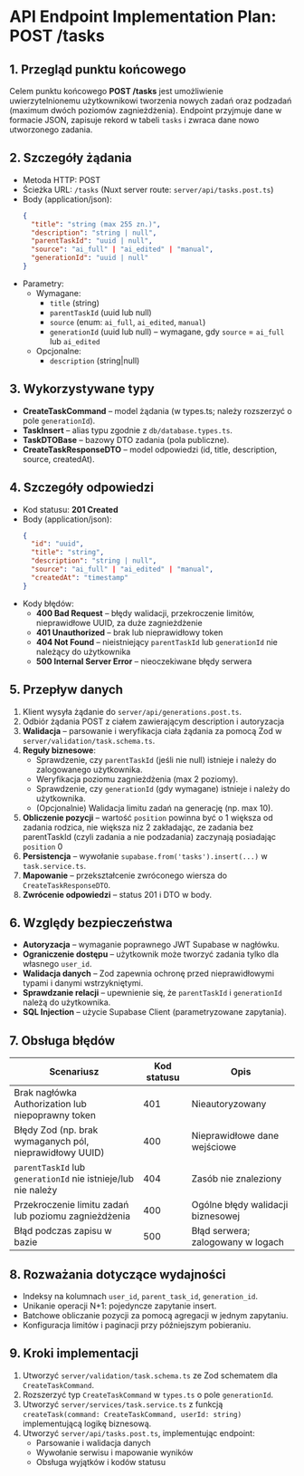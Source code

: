 # API Endpoint Implementation Plan: POST /tasks

## 1. Przegląd punktu końcowego
Celem punktu końcowego **POST /tasks** jest umożliwienie uwierzytelnionemu użytkownikowi tworzenia nowych zadań oraz podzadań (maximum dwóch poziomów zagnieżdżenia). Endpoint przyjmuje dane w formacie JSON, zapisuje rekord w tabeli `tasks` i zwraca dane nowo utworzonego zadania.

## 2. Szczegóły żądania
- Metoda HTTP: POST
- Ścieżka URL: `/tasks` (Nuxt server route: `server/api/tasks.post.ts`)
- Body (application/json):
  ```json
  {
    "title": "string (max 255 zn.)",
    "description": "string | null",
    "parentTaskId": "uuid | null",
    "source": "ai_full" | "ai_edited" | "manual",
    "generationId": "uuid | null"
  }
  ```
- Parametry:
  - Wymagane:
    - `title` (string)
    - `parentTaskId` (uuid lub null)
    - `source` (enum: `ai_full`, `ai_edited`, `manual`)
    - `generationId` (uuid lub null) – wymagane, gdy `source` = `ai_full` lub `ai_edited`
  - Opcjonalne:
    - `description` (string|null)

## 3. Wykorzystywane typy
- **CreateTaskCommand** – model żądania (w types.ts; należy rozszerzyć o pole `generationId`).
- **TaskInsert** – alias typu zgodnie z `db/database.types.ts`.
- **TaskDTOBase** – bazowy DTO zadania (pola publiczne).
- **CreateTaskResponseDTO** – model odpowiedzi (id, title, description, source, createdAt).

## 4. Szczegóły odpowiedzi
- Kod statusu: **201 Created**
- Body (application/json):
  ```json
  {
    "id": "uuid",
    "title": "string",
    "description": "string | null",
    "source": "ai_full" | "ai_edited" | "manual",
    "createdAt": "timestamp"
  }
  ```
- Kody błędów:
  - **400 Bad Request** – błędy walidacji, przekroczenie limitów, nieprawidłowe UUID, za duże zagnieżdżenie
  - **401 Unauthorized** – brak lub nieprawidłowy token
  - **404 Not Found** – nieistniejący `parentTaskId` lub `generationId` nie należący do użytkownika
  - **500 Internal Server Error** – nieoczekiwane błędy serwera

## 5. Przepływ danych
1. Klient wysyła żądanie do `server/api/generations.post.ts`.
2. Odbiór żądania POST z ciałem zawierającym description i autoryzacja
2. **Walidacja** – parsowanie i weryfikacja ciała żądania za pomocą Zod w `server/validation/task.schema.ts`.
3. **Reguły biznesowe**:
   - Sprawdzenie, czy `parentTaskId` (jeśli nie null) istnieje i należy do zalogowanego użytkownika.
   - Weryfikacja poziomu zagnieżdżenia (max 2 poziomy).
   - Sprawdzenie, czy `generationId` (gdy wymagane) istnieje i należy do użytkownika.
   - (Opcjonalnie) Walidacja limitu zadań na generację (np. max 10).
4. **Obliczenie pozycji** – wartość `position` powinna być o 1 większa od zadania rodzica, nie większa niz 2 zakładając, ze zadania bez parentTaskId (czyli zadania a nie podzadania) zaczynają posiadając `position` 0 
5. **Persistencja** – wywołanie `supabase.from('tasks').insert(...)` w `task.service.ts`.
6. **Mapowanie** – przekształcenie zwróconego wiersza do `CreateTaskResponseDTO`.
7. **Zwrócenie odpowiedzi** – status 201 i DTO w body.

## 6. Względy bezpieczeństwa
- **Autoryzacja** – wymaganie poprawnego JWT Supabase w nagłówku.
- **Ograniczenie dostępu** – użytkownik może tworzyć zadania tylko dla własnego `user_id`.
- **Walidacja danych** – Zod zapewnia ochronę przed nieprawidłowymi typami i danymi wstrzykniętymi.
- **Sprawdzanie relacji** – upewnienie się, że `parentTaskId` i `generationId` należą do użytkownika.
- **SQL Injection** – użycie Supabase Client (parametryzowane zapytania).

## 7. Obsługa błędów
| Scenariusz                                                    | Kod statusu | Opis                                    |
|---------------------------------------------------------------|-------------|-----------------------------------------|
| Brak nagłówka Authorization lub niepoprawny token             | 401         | Nieautoryzowany                        |
| Błędy Zod (np. brak wymaganych pól, nieprawidłowy UUID)      | 400         | Nieprawidłowe dane wejściowe          |
| `parentTaskId` lub `generationId` nie istnieje/lub nie należy | 404         | Zasób nie znaleziony                   |
| Przekroczenie limitu zadań lub poziomu zagnieżdżenia          | 400         | Ogólne błędy walidacji biznesowej     |
| Błąd podczas zapisu w bazie                                  | 500         | Błąd serwera; zalogowany w logach     |

## 8. Rozważania dotyczące wydajności
- Indeksy na kolumnach `user_id`, `parent_task_id`, `generation_id`.
- Unikanie operacji N+1: pojedyncze zapytanie insert.
- Batchowe obliczanie pozycji za pomocą agregacji w jednym zapytaniu.
- Konfiguracja limitów i paginacji przy późniejszym pobieraniu.

## 9. Kroki implementacji
1. Utworzyć `server/validation/task.schema.ts` ze Zod schematem dla `CreateTaskCommand`.
2. Rozszerzyć typ `CreateTaskCommand` w `types.ts` o pole `generationId`.
3. Utworzyć `server/services/task.service.ts` z funkcją `createTask(command: CreateTaskCommand, userId: string)` implementującą logikę biznesową.
4. Utworzyć `server/api/tasks.post.ts`, implementując endpoint:
   - Parsowanie i walidacja danych
   - Wywołanie serwisu i mapowanie wyników
   - Obsługa wyjątków i kodów statusu

